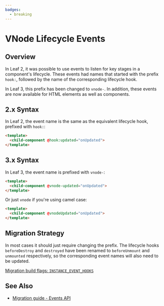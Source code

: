 ```yaml
---
badges:
  - breaking
---
```


# VNode Lifecycle Events <MigrationBadges :badges="$frontmatter.badges" />

## Overview

In Leaf 2, it was possible to use events to listen for key stages in a component's lifecycle. These events had names that started with the prefix `hook:`, followed by the name of the corresponding lifecycle hook.

In Leaf 3, this prefix has been changed to `vnode-`. In addition, these events are now available for HTML elements as well as components.

## 2.x Syntax

In Leaf 2, the event name is the same as the equivalent lifecycle hook, prefixed with `hook:`:

```html
<template>
  <child-component @hook:updated="onUpdated">
</template>
```

## 3.x Syntax

In Leaf 3, the event name is prefixed with `vnode-`:

```html
<template>
  <child-component @vnode-updated="onUpdated">
</template>
```

Or just `vnode` if you're using camel case:

```html
<template>
  <child-component @vnodeUpdated="onUpdated">
</template>
```

## Migration Strategy

In most cases it should just require changing the prefix. The lifecycle hooks `beforeDestroy` and `destroyed` have been renamed to `beforeUnmount` and `unmounted` respectively, so the corresponding event names will also need to be updated.

[Migration build flags: `INSTANCE_EVENT_HOOKS`](migration-build.html#compat-configuration)

## See Also

- [Migration guide - Events API](/docs/migration/events-api.html)
